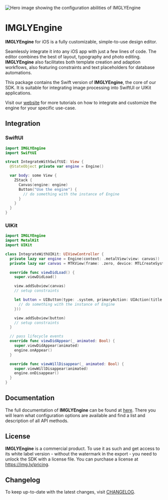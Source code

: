 ![Hero image showing the configuration abilities of IMGLYEngine](https://img.ly/static/cesdk_release_header.png)

# IMGLYEngine

**IMGLYEngine** for iOS is a fully customizable,
simple-to-use design editor. 

Seamlessly integrate it into any iOS app with just a few lines of code. The
editor combines the best of layout, typography and photo editing. **IMGLYEngine**
also facilitates both template creation and adaption workflows, also featuring
constraints and text placeholders for database automations.

This package contains the Swift version of **IMGLYEngine**, the core of
our SDK. It is suitable for integrating image processing into
SwiftUI or UIKit applications.

Visit our [website](https://img.ly) for more tutorials on how to integrate and
customize the engine for your specific use-case.

## Integration

### SwiftUI

```Swift
import IMGLYEngine
import SwiftUI

struct IntegrateWithSwiftUI: View {
  @StateObject private var engine = Engine()

  var body: some View {
    ZStack {
      Canvas(engine: engine)
      Button("Use the engine") {
        // do something with the instance of Engine
      }
    }
  }
}
```

### UIKit

```Swift
import IMGLYEngine
import MetalKit
import UIKit

class IntegrateWithUIKit: UIViewController {
  private lazy var engine = Engine(context: .metalView(view: canvas))
  private lazy var canvas = MTKView(frame: .zero, device: MTLCreateSystemDefaultDevice())

  override func viewDidLoad() {
    super.viewDidLoad()

    view.addSubview(canvas)
    // setup constraints

    let button = UIButton(type: .system, primaryAction: UIAction(title: "Use the engine", handler: { _ in
      // do something with the instance of Engine
    }))

    view.addSubview(button)
    // setup constraints
  }

  // pass lifecycle events
  override func viewDidAppear(_ animated: Bool) {
    super.viewDidAppear(animated)
    engine.onAppear()
  }

  override func viewWillDisappear(_ animated: Bool) {
    super.viewWillDisappear(animated)
    engine.onDisappear()
  }
}
```

## Documentation
The full documentation of **IMGLYEngine** can be found at
[here](https://img.ly/docs/cesdk/ios/).
There you will learn what configuration options are available and find a list
and description of all API methods.

## License

**IMGLYEngine** is a commercial product. To use it as such and get
access to its white label version - without the watermark in the export - you
need to unlock the SDK with a license file. You can purchase a license at
https://img.ly/pricing.

## Changelog

To keep up-to-date with the latest changes, visit [CHANGELOG](https://img.ly/docs/cesdk/web/faq/changelog/).

